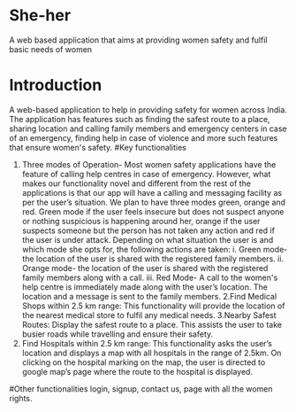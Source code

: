 # She-her
A web based application that aims at providing women safety and fulfil basic needs of women
# Introduction
A web-based application to help in providing safety for women across India. The application has features such as finding the safest route to a place, sharing location and calling family members and emergency centers in case of an emergency, finding help in case of violence and more such features that ensure women's safety. 
#Key functionalities
1. Three modes of Operation- Most women safety applications have the feature of calling help centres in case of emergency. However, what makes our functionality novel and different from the rest of the applications is that our app will have a calling and messaging facility as per the user’s situation. We plan to have three modes green, orange and red. Green mode if the user feels insecure but does not suspect anyone or nothing suspicious is happening around her, orange if the user suspects someone but the person has not taken any action and red if the user is under attack. Depending on what situation the user is and which mode she opts for, the following actions are taken:
      i.  Green mode- the location of the user is shared with the registered family members. 
      ii. Orange mode- the location of the user is shared with the registered family members along with a call. 
      iii. Red Mode- A call to the women's help centre is immediately made along with the user’s location. The location and a message is sent to the family members. 
2.Find Medical Shops within 2.5 km range: This functionality will provide the location of the nearest medical store to fulfil any medical needs.
3.Nearby Safest Routes: Display the safest route to a place. This assists the user to take busier roads while travelling and ensure their safety.
4. Find Hospitals within 2.5 km range: This functionality asks the user’s location and displays a map with all hospitals in the range of 2.5km. On clicking on the hospital marking on the map, the user is directed to google map’s page where the route to the hospital is displayed. 

#Other functionalities
login, signup, contact us, page with all the women rights.

